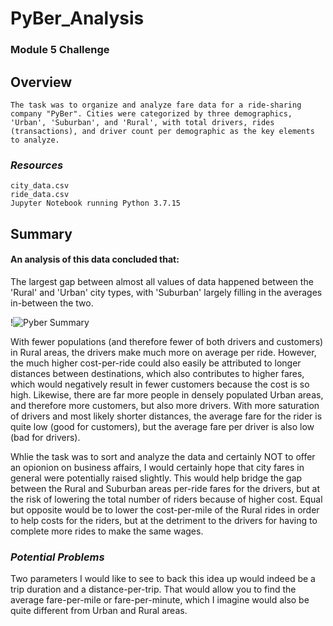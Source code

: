 # **PyBer_Analysis**
### Module 5 Challenge
## **Overview**
    The task was to organize and analyze fare data for a ride-sharing company "PyBer". Cities were categorized by three demographics, 'Urban', 'Suburban', and 'Rural', with total drivers, rides (transactions), and driver count per demographic as the key elements to analyze.

### *Resources* 
    city_data.csv
    ride_data.csv
    Jupyter Notebook running Python 3.7.15
## **Summary**
#### An analysis of this data concluded that:
The largest gap between almost all values of data happened between the 'Rural' and 'Urban' city types, with 'Suburban' largely filling in the averages in-between the two. 

!![Pyber Summary](../../../../../C:/BootCamp/Class%20Projects/Module_5_MatPlotLib/PyBer_Analysis/Resources/Pyber_Summary.png)

With fewer populations (and therefore fewer of both drivers and customers) in Rural areas, the drivers make much more on average per ride. However, the much higher cost-per-ride could also easily be attributed to longer distances between destinations, which also contributes to higher fares, which would negatively result in fewer customers because the cost is so high. 
Likewise, there are far more people in densely populated Urban areas, and therefore more customers, but also more drivers. With more saturation of drivers and most likely shorter distances, the average fare for the rider is quite low (good for customers), but the average fare per driver is also low (bad for drivers).

Whlie the task was to sort and analyze the data and certainly NOT to offer an opionion on business affairs, I would certainly hope that city fares in general were potentially raised slightly. This would help bridge the gap between the Rural and Suburban areas per-ride fares for the drivers, but at the risk of lowering the total number of riders because of higher cost. Equal but opposite would be to lower the cost-per-mile of the Rural rides in order to help costs for the riders, but at the detriment to the drivers for having to complete more rides to make the same wages.

### *Potential Problems*

Two parameters I would like to see to back this idea up would indeed be a trip duration and a distance-per-trip. That would allow you to find the average fare-per-mile or fare-per-minute, which I imagine would also be quite different from Urban and Rural areas. 

